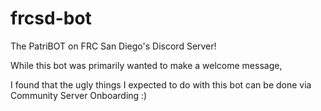 # frcsd-bot
The PatriBOT on FRC San Diego's Discord Server!

While this bot was primarily wanted to make a welcome message, 

I found that the ugly things I expected to do with this bot can be done via Community Server Onboarding :)

